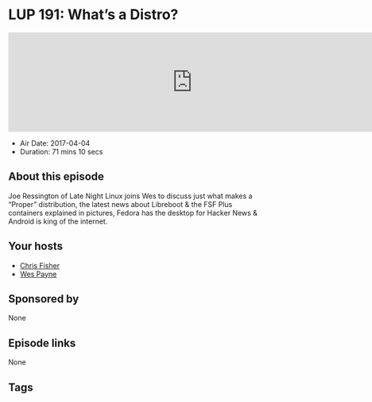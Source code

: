 # LUP 191: What’s a Distro?

<iframe src="https://player.fireside.fm/v2/RUkczH-V+HhAmhibT?theme=dark" width="740" height="200" frameborder="0" scrolling="no"></iframe>

* Air Date: 2017-04-04
* Duration: 71 mins 10 secs

## About this episode

Joe Ressington of Late Night Linux joins Wes to discuss just what makes a “Proper” distribution, the latest news about Libreboot & the FSF Plus containers explained in pictures, Fedora has the desktop for Hacker News & Android is king of the internet. 

## Your hosts
* [Chris Fisher](https://linuxunplugged.com/hosts/chrislas)
* [Wes Payne](https://linuxunplugged.com/hosts/wes)

## Sponsored by

None



## Episode links

None



## Tags

